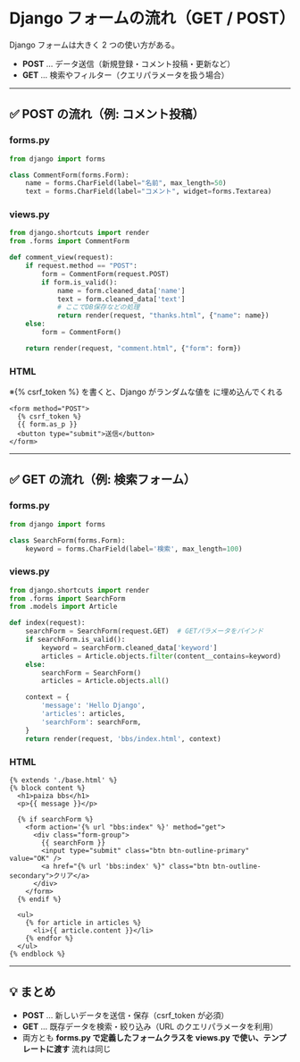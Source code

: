 # Django フォームの流れ（GET / POST）

Django フォームは大きく 2 つの使い方がある。

- **POST** … データ送信（新規登録・コメント投稿・更新など）
- **GET** … 検索やフィルター（クエリパラメータを扱う場合）



---

## ✅ POST の流れ（例: コメント投稿）

### forms.py
~~~python
from django import forms

class CommentForm(forms.Form):
    name = forms.CharField(label="名前", max_length=50)
    text = forms.CharField(label="コメント", widget=forms.Textarea)
~~~

### views.py
~~~python
from django.shortcuts import render
from .forms import CommentForm

def comment_view(request):
    if request.method == "POST":
        form = CommentForm(request.POST)
        if form.is_valid():
            name = form.cleaned_data['name']
            text = form.cleaned_data['text']
            # ここでDB保存などの処理
            return render(request, "thanks.html", {"name": name})
    else:
        form = CommentForm()

    return render(request, "comment.html", {"form": form})
~~~

### HTML
※{% csrf_token %} を書くと、Django がランダムな値を <input type="hidden"> に埋め込んでくれる
~~~django
<form method="POST">
  {% csrf_token %}
  {{ form.as_p }}
  <button type="submit">送信</button>
</form>
~~~

---

## ✅ GET の流れ（例: 検索フォーム）

### forms.py
~~~python
from django import forms

class SearchForm(forms.Form):
    keyword = forms.CharField(label='検索', max_length=100)
~~~

### views.py
~~~python
from django.shortcuts import render
from .forms import SearchForm
from .models import Article

def index(request):
    searchForm = SearchForm(request.GET)  # GETパラメータをバインド
    if searchForm.is_valid():
        keyword = searchForm.cleaned_data['keyword']
        articles = Article.objects.filter(content__contains=keyword)
    else:
        searchForm = SearchForm()
        articles = Article.objects.all()

    context = {
        'message': 'Hello Django',
        'articles': articles,
        'searchForm': searchForm,
    }
    return render(request, 'bbs/index.html', context)
~~~

### HTML
~~~django
{% extends './base.html' %}
{% block content %}
  <h1>paiza bbs</h1>
  <p>{{ message }}</p>

  {% if searchForm %}
    <form action='{% url "bbs:index" %}' method="get">
      <div class="form-group">
        {{ searchForm }}
        <input type="submit" class="btn btn-outline-primary" value="OK" />
        <a href="{% url 'bbs:index' %}" class="btn btn-outline-secondary">クリア</a>
      </div>
    </form>
  {% endif %}

  <ul>
    {% for article in articles %}
      <li>{{ article.content }}</li>
    {% endfor %}
  </ul>
{% endblock %}
~~~

---

## 💡 まとめ
- **POST** … 新しいデータを送信・保存（csrf_token が必須）  
- **GET** … 既存データを検索・絞り込み（URL のクエリパラメータを利用）  
- 両方とも **forms.py で定義したフォームクラスを views.py で使い、テンプレートに渡す** 流れは同じ
